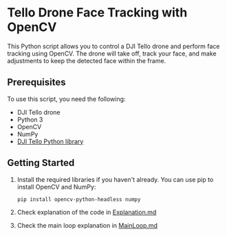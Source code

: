 # Tello Drone Face Tracking with OpenCV

This Python script allows you to control a DJI Tello drone and perform face tracking using OpenCV. The drone will take off, track your face, and make adjustments to keep the detected face within the frame.

## Prerequisites

To use this script, you need the following:

- DJI Tello drone
- Python 3
- OpenCV
- NumPy
- [DJI Tello Python library](https://github.com/damiafuentes/DJITelloPy)

## Getting Started

1. Install the required libraries if you haven't already. You can use pip to install OpenCV and NumPy:

   ```bash
   pip install opencv-python-headless numpy


2. Check explanation of the code in [Explanation.md](Explaination.md)
3. Check the main loop explanation in [MainLoop.md](MainLoop.md)